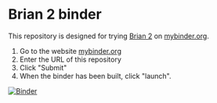 # Brian 2 binder

This repository is designed for trying [Brian 2](https://github.com/brian-team/brian2) on [mybinder.org](mybinder.org). 

1. Go to the website [mybinder.org](mybinder.org)
2. Enter the URL of this repository
3. Click "Submit"
4. When the binder has been built, click "launch".

[![Binder](http://mybinder.org/badge.svg)](http://mybinder.org:/repo/bdevans/brian-binder)
